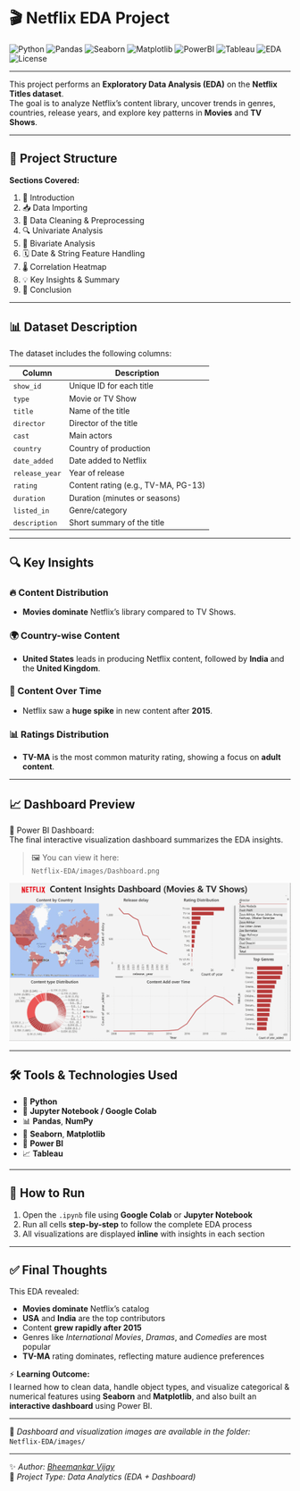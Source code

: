 # 🎬 Netflix EDA Project

![Python](https://img.shields.io/badge/Python-3.10-blue?logo=python&logoColor=white)
![Pandas](https://img.shields.io/badge/Pandas-Data%20Analysis-yellow?logo=pandas)
![Seaborn](https://img.shields.io/badge/Seaborn-Visualization-orange?logo=seaborn)
![Matplotlib](https://img.shields.io/badge/Matplotlib-Charts-red?logo=plotly)
![PowerBI](https://img.shields.io/badge/Power%20BI-Dashboard-brightgreen?logo=powerbi)
![Tableau](https://img.shields.io/badge/Tableau-Visualization-blueviolet?logo=tableau)
![EDA](https://img.shields.io/badge/Project-Type%3A%20EDA-lightgrey)
![License](https://img.shields.io/badge/License-MIT-green)

---

This project performs an **Exploratory Data Analysis (EDA)** on the **Netflix Titles dataset**.  
The goal is to analyze Netflix’s content library, uncover trends in genres, countries, release years, and explore key patterns in **Movies** and **TV Shows**.

---

## 📂 Project Structure

**Sections Covered:**
1. 📖 Introduction  
2. 📥 Data Importing  
3. 🧹 Data Cleaning & Preprocessing  
4. 🔍 Univariate Analysis  
5. 🔗 Bivariate Analysis  
6. 🗓️ Date & String Feature Handling  
7. 🌡️ Correlation Heatmap  
8. 💡 Key Insights & Summary  
9. 🧾 Conclusion  



---

## 📊 Dataset Description

The dataset includes the following columns:

| Column | Description |
|--------|-------------|
| `show_id` | Unique ID for each title |
| `type` | Movie or TV Show |
| `title` | Name of the title |
| `director` | Director of the title |
| `cast` | Main actors |
| `country` | Country of production |
| `date_added` | Date added to Netflix |
| `release_year` | Year of release |
| `rating` | Content rating (e.g., TV-MA, PG-13) |
| `duration` | Duration (minutes or seasons) |
| `listed_in` | Genre/category |
| `description` | Short summary of the title |

---

## 🔍 Key Insights

### 🔥 Content Distribution
- **Movies dominate** Netflix’s library compared to TV Shows.

### 🌍 Country-wise Content
- **United States** leads in producing Netflix content, followed by **India** and the **United Kingdom**.

### 📅 Content Over Time
- Netflix saw a **huge spike** in new content after **2015**.

### 📊 Ratings Distribution
- **TV-MA** is the most common maturity rating, showing a focus on **adult content**.

---

## 📈 Dashboard Preview

📍 Power BI Dashboard:  
The final interactive visualization dashboard summarizes the EDA insights.  
> 🖼️ You can view it here:  
> `Netflix-EDA/images/Dashboard.png`

![Netflix Dashboard](images/Dashboard.png)

---

## 🛠 Tools & Technologies Used

- 🐍 **Python**
- 📓 **Jupyter Notebook / Google Colab**
- 📊 **Pandas**, **NumPy**
- 🎨 **Seaborn**, **Matplotlib**
- 🧩 **Power BI**
- 📈 **Tableau**

---

## 🚀 How to Run

1. Open the `.ipynb` file using **Google Colab** or **Jupyter Notebook**  
2. Run all cells **step-by-step** to follow the complete EDA process  
3. All visualizations are displayed **inline** with insights in each section  

---

## ✅ Final Thoughts

This EDA revealed:
- **Movies dominate** Netflix’s catalog  
- **USA** and **India** are the top contributors  
- Content **grew rapidly after 2015**  
- Genres like *International Movies*, *Dramas*, and *Comedies* are most popular  
- **TV-MA** rating dominates, reflecting mature audience preferences  

⚡ **Learning Outcome:**  
I learned how to clean data, handle object types, and visualize categorical & numerical features using **Seaborn** and **Matplotlib**, and also built an **interactive dashboard** using Power BI.

---

📸 *Dashboard and visualization images are available in the folder:*  
`Netflix-EDA/images/`

---

✨ *Author: [Bheemankar Vijay](https://github.com/BheemankarVijay)*  
📅 *Project Type: Data Analytics (EDA + Dashboard)*
